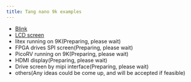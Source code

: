 ```yaml
---
title: Tang nano 9k examples
---
```


- [Blink](./examples/led/led.md)
- [LCD screen](./examples/rgb_screen/rgb_screen.md)
- litex running on 9K(Preparing, please wait)
- FPGA drives SPI screen(Preparing, please wait)
- PicoRV running on 9K(Preparing, please wait)
- HDMI display(Preparing, please wait)
- Drive screen by mipi interface(Preparing, please wait)
- others(Any ideas could be come up, and will be accepted if feasible)